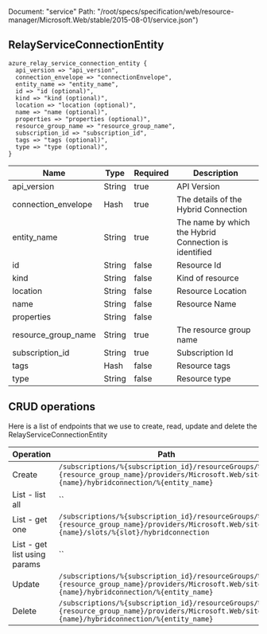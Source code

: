 Document: "service"
Path: "/root/specs/specification/web/resource-manager/Microsoft.Web/stable/2015-08-01/service.json")

## RelayServiceConnectionEntity

```puppet
azure_relay_service_connection_entity {
  api_version => "api_version",
  connection_envelope => "connectionEnvelope",
  entity_name => "entity_name",
  id => "id (optional)",
  kind => "kind (optional)",
  location => "location (optional)",
  name => "name (optional)",
  properties => "properties (optional)",
  resource_group_name => "resource_group_name",
  subscription_id => "subscription_id",
  tags => "tags (optional)",
  type => "type (optional)",
}
```

| Name        | Type           | Required       | Description       |
| ------------- | ------------- | ------------- | ------------- |
|api_version | String | true | API Version |
|connection_envelope | Hash | true | The details of the Hybrid Connection |
|entity_name | String | true | The name by which the Hybrid Connection is identified |
|id | String | false | Resource Id |
|kind | String | false | Kind of resource |
|location | String | false | Resource Location |
|name | String | false | Resource Name |
|properties | String | false |  |
|resource_group_name | String | true | The resource group name |
|subscription_id | String | true | Subscription Id |
|tags | Hash | false | Resource tags |
|type | String | false | Resource type |



## CRUD operations

Here is a list of endpoints that we use to create, read, update and delete the RelayServiceConnectionEntity

| Operation | Path | Verb | Description | OperationID |
| ------------- | ------------- | ------------- | ------------- | ------------- |
|Create|`/subscriptions/%{subscription_id}/resourceGroups/%{resource_group_name}/providers/Microsoft.Web/sites/%{name}/hybridconnection/%{entity_name}`|Put||Sites_CreateOrUpdateSiteRelayServiceConnection|
|List - list all|``||||
|List - get one|`/subscriptions/%{subscription_id}/resourceGroups/%{resource_group_name}/providers/Microsoft.Web/sites/%{name}/slots/%{slot}/hybridconnection`|Get||Sites_ListSiteRelayServiceConnectionsSlot|
|List - get list using params|``||||
|Update|`/subscriptions/%{subscription_id}/resourceGroups/%{resource_group_name}/providers/Microsoft.Web/sites/%{name}/hybridconnection/%{entity_name}`|Put||Sites_CreateOrUpdateSiteRelayServiceConnection|
|Delete|`/subscriptions/%{subscription_id}/resourceGroups/%{resource_group_name}/providers/Microsoft.Web/sites/%{name}/hybridconnection/%{entity_name}`|Delete||Sites_DeleteSiteRelayServiceConnection|